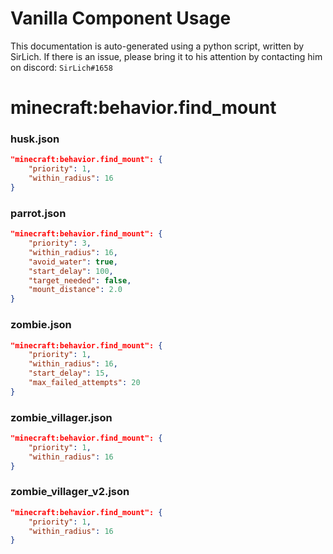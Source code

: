 # Vanilla Component Usage
This documentation is auto-generated using a python script, written by SirLich. If there is an issue, please bring it to his attention by contacting him on discord: `SirLich#1658`

# minecraft:behavior.find_mount
### husk.json
```JSON
"minecraft:behavior.find_mount": {
    "priority": 1,
    "within_radius": 16
}
```

### parrot.json
```JSON
"minecraft:behavior.find_mount": {
    "priority": 3,
    "within_radius": 16,
    "avoid_water": true,
    "start_delay": 100,
    "target_needed": false,
    "mount_distance": 2.0
}
```

### zombie.json
```JSON
"minecraft:behavior.find_mount": {
    "priority": 1,
    "within_radius": 16,
    "start_delay": 15,
    "max_failed_attempts": 20
}
```

### zombie_villager.json
```JSON
"minecraft:behavior.find_mount": {
    "priority": 1,
    "within_radius": 16
}
```

### zombie_villager_v2.json
```JSON
"minecraft:behavior.find_mount": {
    "priority": 1,
    "within_radius": 16
}
```

